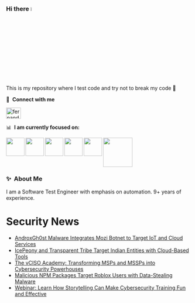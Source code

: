 ### Hi there <a href="https://www.gautamkrishnar.com/"><img src="https://media.giphy.com/media/hvRJCLFzcasrR4ia7z/giphy.gif" width="5%"></a>
This is my repository where I test code and try not to break my code :rofl:

🔗 &nbsp;**Connect with me**
<p align="left">
<a href="https://linkedin.com/in/fernandorlcruz" target="blank"><img align="center" src="https://raw.githubusercontent.com/rahuldkjain/github-profile-readme-generator/master/src/images/icons/Social/linked-in-alt.svg" alt="fernando cruz" height="30" width="40" /></a>
  
📊 &nbsp;**I am currently focused on:**

<img align="left" width='50' height='50' src="https://cdn.jsdelivr.net/gh/devicons/devicon/icons/python/python-original-wordmark.svg" />
<img align="left" width='50' height='50' src="https://cdn.jsdelivr.net/gh/devicons/devicon/icons/csharp/csharp-original.svg" />
<img align="left" width='50' height='50' src="https://cdn.jsdelivr.net/gh/devicons/devicon/icons/jenkins/jenkins-original.svg" />
<img align="left" width='50' height='50' src="https://specflow.org/wp-content/uploads/2021/05/SpecFlow-Icon.png" />
<img align="left" width='50' height='50' src="https://www.svgrepo.com/show/306098/githubactions.svg" />
<img width='80' height='80' src="https://cdn2.vectorstock.com/i/1000x1000/64/81/security-testing-concept-icon-safety-audit-key-vector-29166481.jpg" />
          
          
  
### ✨&nbsp; About Me

I am a Software Test Engineer with emphasis on automation. 9+ years of experience.

# Security News
<!-- BLOG-POST-LIST:START -->
- [AndroxGh0st Malware Integrates Mozi Botnet to Target IoT and Cloud Services](https://thehackernews.com/2024/11/androxgh0st-malware-integrates-mozi.html)
- [IcePeony and Transparent Tribe Target Indian Entities with Cloud-Based Tools](https://thehackernews.com/2024/11/icepeony-and-transparent-tribe-target.html)
- [The vCISO Academy: Transforming MSPs and MSSPs into Cybersecurity Powerhouses](https://thehackernews.com/2024/11/the-vciso-academy-transforming-msps-and.html)
- [Malicious NPM Packages Target Roblox Users with Data-Stealing Malware](https://thehackernews.com/2024/11/malicious-npm-packages-target-roblox.html)
- [Webinar: Learn How Storytelling Can Make Cybersecurity Training Fun and Effective](https://thehackernews.com/2024/11/webinar-learn-how-storytelling-can-make.html)
<!-- BLOG-POST-LIST:END -->
